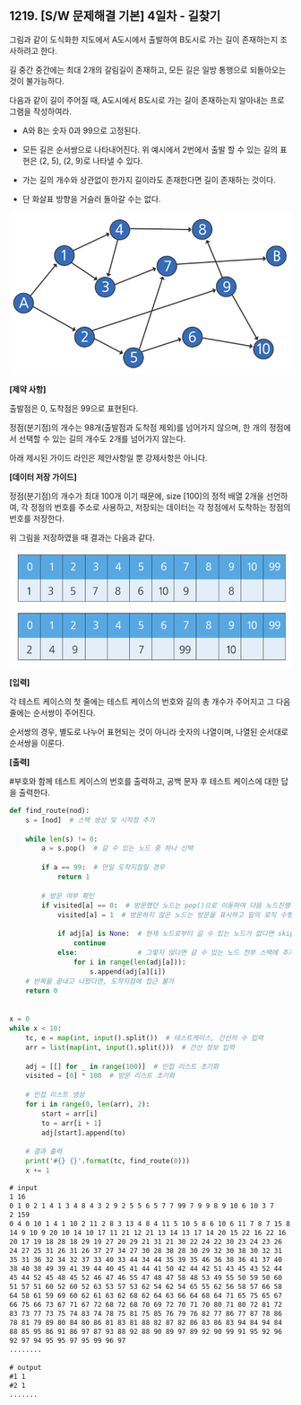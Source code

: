 ## 1219. [S/W 문제해결 기본] 4일차 - 길찾기

그림과 같이 도식화한 지도에서 A도시에서 출발하여 B도시로 가는 길이 존재하는지 조사하려고 한다.

길 중간 중간에는 최대 2개의 갈림길이 존재하고, 모든 길은 일방 통행으로 되돌아오는 것이 불가능하다.

다음과 같이 길이 주어질 때, A도시에서 B도시로 가는 길이 존재하는지 알아내는 프로그램을 작성하여라.

- A와 B는 숫자 0과 99으로 고정된다.

- 모든 길은 순서쌍으로 나타내어진다. 위 예시에서 2번에서 출발 할 수 있는 길의 표현은 (2, 5), (2, 9)로 나타낼 수 있다.

- 가는 길의 개수와 상관없이 한가지 길이라도 존재한다면 길이 존재하는 것이다.

- 단 화살표 방향을 거슬러 돌아갈 수는 없다.

![img](D4.assets/길찾기.jpg)


**[제약 사항]**

출발점은 0, 도착점은 99으로 표현된다.

정점(분기점)의 개수는 98개(출발점과 도착점 제외)를 넘어가지 않으며, 한 개의 정점에서 선택할 수 있는 길의 개수도 2개를 넘어가지 않는다.

아래 제시된 가이드 라인은 제안사항일 뿐 강제사항은 아니다.

**[데이터 저장 가이드]**

정점(분기점)의 개수가 최대 100개 이기 때문에, size [100]의 정적 배열 2개을 선언하여, 각 정점의 번호를 주소로 사용하고, 저장되는 데이터는 각 정점에서 도착하는 정점의 번호를 저장한다.

위 그림을 저장하였을 때 결과는 다음과 같다.


![img](D4.assets/길찾기01.jpg)


**[입력]**

각 테스트 케이스의 첫 줄에는 테스트 케이스의 번호와 길의 총 개수가 주어지고 그 다음 줄에는 순서쌍이 주어진다.

순서쌍의 경우, 별도로 나누어 표현되는 것이 아니라 숫자의 나열이며, 나열된 순서대로 순서쌍을 이룬다.

**[출력]**

\#부호와 함께 테스트 케이스의 번호를 출력하고, 공백 문자 후 테스트 케이스에 대한 답을 출력한다.

```python
def find_route(nod):
    s = [nod]  # 스택 생성 및 시작점 추가

    while len(s) != 0:
        a = s.pop()  # 갈 수 있는 노드 중 하나 선택

        if a == 99:  # 만일 도착지점일 경우
            return 1

        # 방문 여부 확인
        if visited[a] == 0:  # 방문했던 노드는 pop()으로 이동하여 다음 노드진행
            visited[a] = 1  # 방문하지 않은 노드는 방문을 표시하고 밑의 로직 수행

            if adj[a] is None:  # 현재 노드로부터 갈 수 있는 노드가 없다면 skip
                continue
            else:               # 그렇지 않다면 갈 수 있는 노드 전부 스택에 추가
                for i in range(len(adj[a])):
                    s.append(adj[a][i])
    # 반복을 끝내고 나왔다면, 도착지점에 접근 불가
    return 0


x = 0
while x < 10:
    tc, e = map(int, input().split())  # 테스트케이스, 간선의 수 입력
    arr = list(map(int, input().split()))  # 간선 정보 입력

    adj = [[] for _ in range(100)]  # 인접 리스트 초기화
    visited = [0] * 100  # 방문 리스트 초기화

    # 인접 리스트 생성
    for i in range(0, len(arr), 2):
        start = arr[i]
        to = arr[i + 1]
        adj[start].append(to)
    
    # 결과 출력
    print('#{} {}'.format(tc, find_route(0)))
    x += 1
```

```
# input
1 16
0 1 0 2 1 4 1 3 4 8 4 3 2 9 2 5 5 6 5 7 7 99 7 9 9 8 9 10 6 10 3 7
2 159
0 4 0 10 1 4 1 10 2 11 2 8 3 13 4 8 4 11 5 10 5 8 6 10 6 11 7 8 7 15 8 14 9 10 9 20 10 14 10 17 11 21 12 21 13 14 13 17 14 20 15 22 16 22 16 20 17 19 18 28 18 29 19 27 20 29 21 31 21 30 22 24 22 30 23 24 23 26 24 27 25 31 26 31 26 37 27 34 27 30 28 38 28 30 29 32 30 38 30 32 31 35 31 36 32 34 32 37 33 40 33 44 34 44 35 39 35 46 36 38 36 41 37 40 38 40 38 49 39 41 39 44 40 45 41 44 41 50 42 44 42 51 43 45 43 52 44 45 44 52 45 48 45 52 46 47 46 55 47 48 47 58 48 53 49 55 50 59 50 60 51 57 51 60 52 60 52 63 53 57 53 62 54 62 54 65 55 62 56 58 57 66 58 64 58 61 59 69 60 62 61 63 62 68 62 64 63 66 64 68 64 71 65 75 65 67 66 75 66 73 67 71 67 72 68 72 68 70 69 72 70 71 70 80 71 80 72 81 72 83 73 77 73 75 74 83 74 78 75 81 75 85 76 79 76 82 77 86 77 87 78 86 78 81 79 89 80 84 80 86 81 83 81 88 82 87 82 86 83 86 83 94 84 94 84 88 85 95 86 91 86 97 87 93 88 92 88 90 89 97 89 92 90 99 91 95 92 96 92 97 94 95 95 97 95 99 96 97
........

# output
#1 1
#2 1
.......
```

